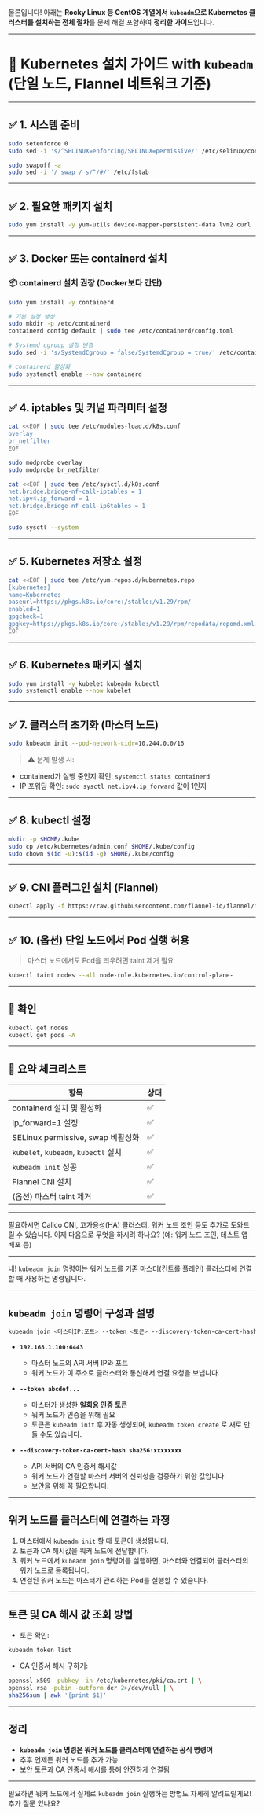 물론입니다! 아래는 **Rocky Linux 등 CentOS 계열에서 `kubeadm`으로 Kubernetes 클러스터를 설치하는 전체 절차**를 문제 해결 포함하여 **정리한 가이드**입니다.

---

# 🚀 Kubernetes 설치 가이드 with `kubeadm` (단일 노드, Flannel 네트워크 기준)

---

## ✅ 1. 시스템 준비

```bash
sudo setenforce 0
sudo sed -i 's/^SELINUX=enforcing/SELINUX=permissive/' /etc/selinux/config

sudo swapoff -a
sudo sed -i '/ swap / s/^/#/' /etc/fstab
```

---

## ✅ 2. 필요한 패키지 설치

```bash
sudo yum install -y yum-utils device-mapper-persistent-data lvm2 curl
```

---

## ✅ 3. Docker 또는 containerd 설치

### 📦 containerd 설치 권장 (Docker보다 간단)

```bash
sudo yum install -y containerd

# 기본 설정 생성
sudo mkdir -p /etc/containerd
containerd config default | sudo tee /etc/containerd/config.toml

# Systemd cgroup 설정 변경
sudo sed -i 's/SystemdCgroup = false/SystemdCgroup = true/' /etc/containerd/config.toml

# containerd 활성화
sudo systemctl enable --now containerd
```

---

## ✅ 4. iptables 및 커널 파라미터 설정

```bash
cat <<EOF | sudo tee /etc/modules-load.d/k8s.conf
overlay
br_netfilter
EOF

sudo modprobe overlay
sudo modprobe br_netfilter

cat <<EOF | sudo tee /etc/sysctl.d/k8s.conf
net.bridge.bridge-nf-call-iptables = 1
net.ipv4.ip_forward = 1
net.bridge.bridge-nf-call-ip6tables = 1
EOF

sudo sysctl --system
```

---

## ✅ 5. Kubernetes 저장소 설정

```bash
cat <<EOF | sudo tee /etc/yum.repos.d/kubernetes.repo
[kubernetes]
name=Kubernetes
baseurl=https://pkgs.k8s.io/core:/stable:/v1.29/rpm/
enabled=1
gpgcheck=1
gpgkey=https://pkgs.k8s.io/core:/stable:/v1.29/rpm/repodata/repomd.xml.key
EOF
```

---

## ✅ 6. Kubernetes 패키지 설치

```bash
sudo yum install -y kubelet kubeadm kubectl
sudo systemctl enable --now kubelet
```

---

## ✅ 7. 클러스터 초기화 (마스터 노드)

```bash
sudo kubeadm init --pod-network-cidr=10.244.0.0/16
```

> ⚠️ 문제 발생 시:

* containerd가 실행 중인지 확인: `systemctl status containerd`
* IP 포워딩 확인: `sudo sysctl net.ipv4.ip_forward` 값이 1인지

---

## ✅ 8. kubectl 설정

```bash
mkdir -p $HOME/.kube
sudo cp /etc/kubernetes/admin.conf $HOME/.kube/config
sudo chown $(id -u):$(id -g) $HOME/.kube/config
```

---

## ✅ 9. CNI 플러그인 설치 (Flannel)

```bash
kubectl apply -f https://raw.githubusercontent.com/flannel-io/flannel/master/Documentation/kube-flannel.yml
```

---

## ✅ 10. (옵션) 단일 노드에서 Pod 실행 허용

> 마스터 노드에서도 Pod을 띄우려면 taint 제거 필요

```bash
kubectl taint nodes --all node-role.kubernetes.io/control-plane-
```

---

## 🎯 확인

```bash
kubectl get nodes
kubectl get pods -A
```

---

## 🔁 요약 체크리스트

| 항목                                 | 상태 |
| ---------------------------------- | -- |
| containerd 설치 및 활성화                | ✅  |
| ip\_forward=1 설정                   | ✅  |
| SELinux permissive, swap 비활성화      | ✅  |
| `kubelet`, `kubeadm`, `kubectl` 설치 | ✅  |
| `kubeadm init` 성공                  | ✅  |
| Flannel CNI 설치                     | ✅  |
| (옵션) 마스터 taint 제거                  | ✅  |

---

필요하시면 Calico CNI, 고가용성(HA) 클러스터, 워커 노드 조인 등도 추가로 도와드릴 수 있습니다.
이제 다음으로 무엇을 하시려 하나요? (예: 워커 노드 조인, 테스트 앱 배포 등)


---
네! `kubeadm join` 명령어는 워커 노드를 기존 마스터(컨트롤 플레인) 클러스터에 연결할 때 사용하는 명령입니다.

---

## `kubeadm join` 명령어 구성과 설명

```bash
kubeadm join <마스터IP:포트> --token <토큰> --discovery-token-ca-cert-hash <해시>
```

* **`192.168.1.100:6443`**

    * 마스터 노드의 API 서버 IP와 포트
    * 워커 노드가 이 주소로 클러스터와 통신해서 연결 요청을 보냅니다.

* **`--token abcdef...`**

    * 마스터가 생성한 **일회용 인증 토큰**
    * 워커 노드가 인증을 위해 필요
    * 토큰은 `kubeadm init` 후 자동 생성되며, `kubeadm token create` 로 새로 만들 수도 있습니다.

* **`--discovery-token-ca-cert-hash sha256:xxxxxxxx`**

    * API 서버의 CA 인증서 해시값
    * 워커 노드가 연결할 마스터 서버의 신뢰성을 검증하기 위한 값입니다.
    * 보안을 위해 꼭 필요합니다.

---

## 워커 노드를 클러스터에 연결하는 과정

1. 마스터에서 `kubeadm init` 할 때 토큰이 생성됩니다.
2. 토큰과 CA 해시값을 워커 노드에 전달합니다.
3. 워커 노드에서 `kubeadm join` 명령어를 실행하면, 마스터와 연결되어 클러스터의 워커 노드로 등록됩니다.
4. 연결된 워커 노드는 마스터가 관리하는 Pod를 실행할 수 있습니다.

---

## 토큰 및 CA 해시 값 조회 방법

* 토큰 확인:

```bash
kubeadm token list
```

* CA 인증서 해시 구하기:

```bash
openssl x509 -pubkey -in /etc/kubernetes/pki/ca.crt | \
openssl rsa -pubin -outform der 2>/dev/null | \
sha256sum | awk '{print $1}'
```

---

## 정리

* **`kubeadm join` 명령은 워커 노드를 클러스터에 연결하는 공식 명령어**
* 추후 언제든 워커 노드를 추가 가능
* 보안 토큰과 CA 인증서 해시를 통해 안전하게 연결됨

---

필요하면 워커 노드에서 실제로 `kubeadm join` 실행하는 방법도 자세히 알려드릴게요!
추가 질문 있나요?
